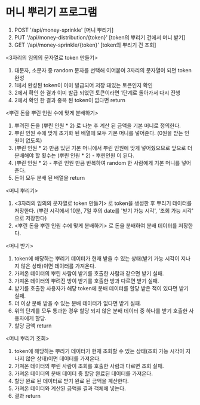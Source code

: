 # 머니 뿌리기 프로그램

1. POST '/api/money-sprinkle'  [머니 뿌리기]
2. PUT  '/api/money-distribution/{token}' [token의 뿌리기 건에서 머니 받기]
3. GET  '/api/money-sprinkle/{token}'    [token의 뿌리기 건 조회]

<3자리의 임의의 문자열로 token 만들기>
1. 대문자, 소문자 중 random 문자를 선택해 이어붙여 3자리의 문자열이 되면 token 완성
2. 1에서 완성된 token이 이미 발급되어 저장 돼있는 토큰인지 확인
3. 2에서 확인 한 결과 이미 발급 되었던 토큰이라면 1단계로 돌아가서 다시 진행
4. 2에서 확인 한 결과 중복 된 token이 없다면 return

<뿌린 돈을 뿌린 인원 수에 맞게 분배하기>
1. 뿌려진 돈을 (뿌린 인원 * 2) 로 나눈 후 계산 된 금액을 기본 머니로 정의한다.
2. 뿌린 인원 수에 맞게 초기화 된 배열에 모두 기본 머니를 넣어준다. (0원을 받는 인원이 없도록)
3. (뿌린 인원 * 2) 만큼 있던 기본 머니에서 뿌린 인원에 맞게 넣어줬으므로 앞으로 더 분배해야 할 횟수는 (뿌린 인원 * 2) - 뿌린인원 이 된다.
4. (뿌린 인원 * 2) - 뿌린 인원 만큼 반복하여 random 한 사람에게 기본 머니를 넣어준다.
5. 돈이 모두 분배 된 배열을 return 

<머니 뿌리기>
1. <3자리의 임의의 문자열로 token 만들기> 로 token을 생성한 후 뿌리기 데이터를 저장한다. (뿌린 시각에서 10분, 7일 후의 date를 '받기 가능 시각', '조회 가능 시각' 으로 저장한다)
2. <뿌린 돈을 뿌린 인원 수에 맞게 분배하기> 로 돈을 분배하여 분배 데이터를 저장한다.

<머니 받기>
1. token에 해당하는 뿌리기 데이터가 현재 받을 수 있는 상태(받기 가능 시각이 지나지 않은 상태)이면 데이터를 가져온다.
2. 가져온 데이터의 뿌린 사람이 받기를 호출한 사람과 같으면 받기 실패.
3. 가져온 데이터의 뿌려진 방이 받기를 호출한 방과 다르면 받기 실패.
4. 받기를 호출한 사용자가 해당 token에 분배 데이터를 할당 받은 적이 있다면 받기 실패.
5. 더 이상 분배 받을 수 있는 분배 데이터가 없다면 받기 실패.
6. 위의 단계를 모두 통과한 경우 할당 되지 않은 분배 데이터 중 하나를 받기 호출한 사용자에게 할당.
7. 할당 금액 return

<머니 뿌리기 조회>
1. token에 해당하는 뿌리기 데이터가 현재 조회할 수 있는 상태(조회 가능 시각이 지나지 않은 상태)이면 데이터를 가져온다.
2. 가져온 데이터의 뿌린 사람이 조회를 호출한 사람과 다르면 조회 실패.
3. 가져온 데이터의 분배 데이터 중 할당 완료된 데이터를 가져온다.
4. 할당 완료 된 데이터로 받기 완료 된 금액을 계산한다.
5. 가져온 데이터와 계산된 금액을 결과 객체에 넣는다.
6. 결과 return

